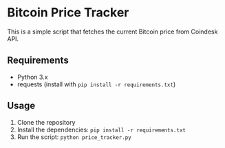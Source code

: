 # Bitcoin Price Tracker

This is a simple script that fetches the current Bitcoin price from Coindesk API.

## Requirements

- Python 3.x
- requests (install with `pip install -r requirements.txt`)

## Usage

1. Clone the repository
2. Install the dependencies: `pip install -r requirements.txt`
3. Run the script: `python price_tracker.py`
